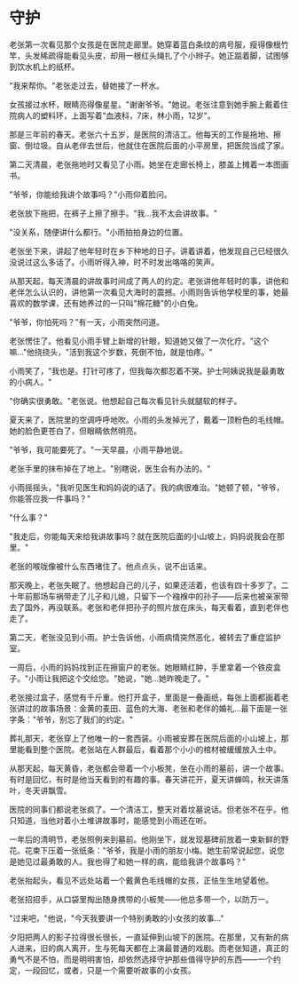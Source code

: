 # 守护

老张第一次看见那个女孩是在医院走廊里。她穿着蓝白条纹的病号服，瘦得像根竹竿，头发稀疏得能看见头皮，却用一根红头绳扎了个小辫子。她正踮着脚，试图够到饮水机上的纸杯。

"我来帮你。"老张走过去，替她接了一杯水。

女孩接过水杯，眼睛亮得像星星。"谢谢爷爷。"她说。老张注意到她手腕上戴着住院病人的塑料环，上面写着"血液科，7床，林小雨，12岁"。

那是三年前的春天。老张六十五岁，是医院的清洁工。他每天的工作是拖地、擦窗、倒垃圾。自从老伴去世后，他就住在医院后面的小平房里，把医院当成了家。

第二天清晨，老张拖地时又看见了小雨。她坐在走廊长椅上，膝盖上摊着一本图画书。

"爷爷，你能给我讲个故事吗？"小雨仰着脸问。

老张放下拖把，在裤子上擦了擦手。"我...我不太会讲故事。"

"没关系，随便讲什么都行。"小雨拍拍身边的位置。

老张坐下来，讲起了他年轻时在乡下种地的日子。讲着讲着，他发现自己已经很久没说过这么多话了。小雨听得入神，时不时发出咯咯的笑声。

从那天起，每天清晨的讲故事时间成了两人的约定。老张讲他年轻时的事，讲他和老伴怎么认识的，讲他第一次看见大海时的震撼。小雨则告诉他学校里的事，她最喜欢的数学课，还有她养过的一只叫"棉花糖"的小白兔。

"爷爷，你怕死吗？"有一天，小雨突然问道。

老张愣住了。他看见小雨手臂上新增的针眼，知道她又做了一次化疗。"这个嘛..."他挠挠头，"活到我这个岁数，死倒不怕，就是怕疼。"

小雨笑了，"我也是。打针可疼了，但我每次都忍着不哭。护士阿姨说我是最勇敢的小病人。"

"你确实很勇敢。"老张说。他想起自己每次看见针头就腿软的样子。

夏天来了，医院里的空调呼呼地吹。小雨的头发掉光了，戴着一顶粉色的毛线帽。她的脸色更苍白了，但眼睛依然明亮。

"爷爷，我可能要死了。"一天早晨，小雨平静地说。

老张手里的抹布掉在了地上。"别瞎说，医生会有办法的。"

小雨摇摇头，"我听见医生和妈妈说的话了。我的病很难治。"她顿了顿，"爷爷，你能答应我一件事吗？"

"什么事？"

"我走后，你能每天来给我讲故事吗？就在医院后面的小山坡上，妈妈说我会在那里。"

老张的喉咙像被什么东西堵住了。他点点头，说不出话来。

那天晚上，老张失眠了。他想起自己的儿子，如果还活着，也该有四十多岁了。二十年前那场车祸带走了儿子和儿媳，只留下一个襁褓中的孙子——后来也被亲家带去了国外，再没联系。老张和老伴把孙子的照片放在床头，每天看着，直到老伴也走了。

第二天，老张没见到小雨。护士告诉他，小雨病情突然恶化，被转去了重症监护室。

一周后，小雨的妈妈找到正在擦窗户的老张。她眼睛红肿，手里拿着一个铁皮盒子。"小雨让我把这个交给您。"她说，"她...她昨晚走了。"

老张接过盒子，感觉有千斤重。他打开盒子，里面是一叠画纸，每张上面都画着老张讲过的故事场景：金黄的麦田、蓝色的大海、老张和老伴的婚礼...最下面是一张字条："爷爷，别忘了我们的约定。"

葬礼那天，老张穿上了他唯一的一套西装。小雨被安葬在医院后面的小山坡上，那里能看到整个医院。老张站在人群最后，看着那个小小的棺材被缓缓放入土中。

从那天起，每天黄昏，老张都会带着一个小板凳，坐在小雨的墓前，讲一个故事。有时是回忆，有时是他当天看到的有趣的事。春天讲花开，夏天讲蝉鸣，秋天讲落叶，冬天讲飘雪。

医院的同事们都说老张疯了。一个清洁工，整天对着坟墓说话。但老张不在乎。他只知道，当他对着小土堆讲故事时，能感觉到小雨还在听。

一年后的清明节，老张照例来到墓前。他刚坐下，就发现墓碑前放着一束新鲜的野花。花束下压着一张纸条："爷爷，我是小雨的朋友小梅。她生前常说起您，说您是她见过最勇敢的人。我也得了和她一样的病，能给我讲个故事吗？"

老张抬起头，看见不远处站着一个戴黄色毛线帽的女孩，正怯生生地望着他。

老张招招手，从口袋里掏出随身携带的小板凳——他总多带一个，以防万一。

"过来吧，"他说，"今天我要讲一个特别勇敢的小女孩的故事..."

夕阳把两人的影子拉得很长很长，一直延伸到山坡下的医院。在那里，又有新的病人进来，旧的病人离开，生与死每天都在上演最普通的戏剧。而老张知道，真正的勇气不是不怕，而是明明害怕，却依然选择守护那些值得守护的东西——一个约定，一段回忆，或者，只是一个需要听故事的小女孩。